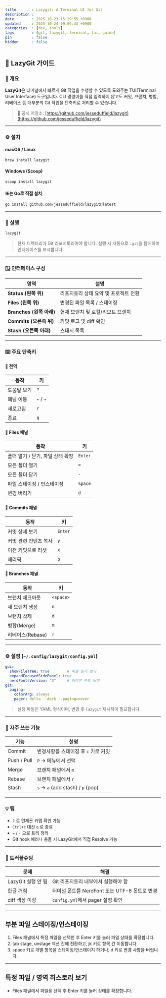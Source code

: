 ```yaml
---
title       : Lazygit: A Terminal UI for Git
description : 
date        : 2025-10-23 15:29:55 +0900
updated     : 2025-10-24 09:09:43 +0900
categories  : [dev, tools]
tags        : [git, lazygit, terminal, tui, guide]
pin         : false
hidden      : false
---
```


## 🧭 LazyGit 가이드

### 📌 개요

**LazyGit**은 터미널에서 빠르게 Git 작업을 수행할 수 있도록 도와주는 TUI(Terminal User Interface) 도구입니다.
CLI 명령어를 직접 입력하지 않고도 커밋, 브랜치, 병합, 리베이스 등 대부분의 Git 작업을 단축키로 처리할 수 있습니다.

> 🔗 공식 저장소: [https://github.com/jesseduffield/lazygit](https://github.com/jesseduffield/lazygit)

---

### ⚙️ 설치

#### macOS / Linux

```bash
brew install lazygit
```

#### Windows (Scoop)

```powershell
scoop install lazygit
```

#### 또는 Go로 직접 설치

```bash
go install github.com/jesseduffield/lazygit@latest
```

---

### 🚀 실행

```bash
lazygit
```

> 현재 디렉터리가 Git 리포지토리여야 합니다.
> 실행 시 자동으로 `.git`을 탐지하여 인터페이스를 표시합니다.

---

### 🪟 인터페이스 구성

| 영역                   | 설명                  |
| -------------------- | ------------------- |
| **Status (왼쭉 위)** | 리포지토리 상태 요약 및 프로젝트 전환  |
| **Files (왼쪽 위)**     | 변경된 파일 목록 / 스테이징    |
| **Branches (왼쪽 아래)** | 현재 브랜치 및 로컬/리모트 브랜치 |
| **Commits (오른쪽 위)**  | 커밋 로그 및 diff 확인     |
| **Stash (오른쪽 아래)**   | 스태시 목록              |

---

### ⌨️ 주요 단축키

#### 🔹 전역

| 동작     | 키         |
| ------ | --------- |
| 도움말 보기 | `?`       |
| 패널 이동  | `←` / `→` |
| 새로고침   | `r`       |
| 종료     | `q`       |

#### 🔹 Files 패널

| 동작              | 키         |
| --------------- | --------- |
| 폴더 열기 / 닫기, 파일 상태 확장 | `Enter`   |
| 모든 폴더 열기        | `=`       |
| 모든 폴더 닫기        | `-`       |
| 파일 스테이징 / 언스테이징 | `Space`   |
| 변경 버리기          | `d`       |


#### 🔹 Commits 패널

| 동작         | 키       |
| ---------- | ------- |
| 커밋 상세 보기   | `Enter` |
| 커밋 관련 컨텐츠 복사  | `y`     |
| 이전 커밋으로 리셋 | `x`     |
| 체리픽        | `p`     |

#### 🔹 Branches 패널

| 동작           | 키       |
| ------------ | ------- |
| 브랜치 체크아웃     | `<space>` |
| 새 브랜치 생성     | `n`     |
| 브랜치 삭제       | `d`     |
| 병합(Merge)    | `m`     |
| 리베이스(Rebase) | `r`     |

---

### ⚙️ 설정 (`~/.config/lazygit/config.yml`)

```yaml
gui:
  showFileTree: true        # 파일 트리 보기
  expandFocusedSidePanel: true
  nerdFontsVersion: "3"     # 아이콘 폰트 버전
git:
  paging:
    colorArg: always
    pager: delta --dark --paging=never
```
> 설정 파일은 YAML 형식이며, 변경 후 `lazygit` 재시작이 필요합니다.

---

### 🧩 자주 쓰는 기능

| 기능          | 설명                                |
| ----------- | --------------------------------- |
| Commit      | 변경사항을 스테이징 후 `c` 키로 커밋            |
| Push / Pull | `P` → 메뉴에서 선택                     |
| Merge       | 브랜치 패널에서 `m`                      |
| Rebase      | 브랜치 패널에서 `r`                      |
| Stash       | `s` → `a` (add stash) / `p` (pop) |

---

### 💡 팁

* `?` 로 언제든 키맵 확인 가능
* `Ctrl+c` 대신 `q` 로 종료
* `=` / `-` 으로 트리 정리
* Git hook 에러나 충돌 시 LazyGit에서 직접 Resolve 가능

---

### 🧱 트러블슈팅

| 문제             | 해결                               |
| -------------- | -------------------------------- |
| LazyGit 실행 안 됨 | Git 리포지토리 내부에서 실행해야 함            |
| 한글 깨짐          | 터미널 폰트를 NerdFont 또는 UTF-8 폰트로 변경 |
| diff 색상 이상     | `config.yml`에서 pager 설정 확인       |

---

## 부분 파일 스테이징/언스테이징
1. Files 패널에서 특정 파일을 선택한 후 Enter 키를 눌러 파일 상태를 확장합니다.
2. tab stage, unstage 섹션 간에 전환하고, jk 키로 항목 간 이동합니다.
3. space 키로 개별 항목을 스테이징/언스테이지 하거나, d 키로 변경 사항을 버립니다.


---

## 특정 파일 / 영역 히스토리 보기
- Files 패널에서 파일을 선택 후 Enter 키를 눌러 상태를 확장합니다.
